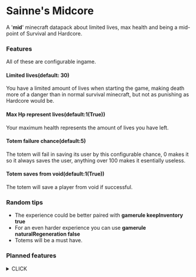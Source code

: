 # Sainne's Midcore
A '<b>mid</b>' minecraft datapack about limited lives, max health and being a mid-point of Survival and Hardcore.
### Features
All of these are configurable ingame.
#### Limited lives(default: 30)
You have a limited amount of lives when starting the game, making death more of a danger than in normal survival minecraft, but not as punishing as Hardcore would be.
#### Max Hp represent lives(default:1(True))
Your maximum health represents the amount of lives you have left.
#### Totem failure chance(default:5)
The totem will fail in saving its user by this configurable chance, 0 makes it so it always saves the user, anything over 100 makes it esentially useless.
#### Totem saves from void(default:1(True))
The totem will save a player from void if successful.
### Random tips
* The experience could be better paired with <b>gamerule keepInventory true</b>
* For an even harder experience you can use <b>gamerule naturalRegeneration false</b>
* Totems will be a must have.
### Planned features

<details>
  <summary>CLICK</summary>
  
  #### Recommended Scenarios
  Different scenarios for quick configuration and play.
  
  <details>
   <summary>Planned Scenarios</summary>
   
   ##### 3 strikes... You're out!
   * 3 lives
   * Max health does not sync with lives
   
   ##### OneHearted
   * 1 life
   * Max health syncs with lives
   
   ##### Im the danger!
   * 30 lives
   * Max health sync with lives
   
   ##### That's just UHC
   * No regeneration
   * 1 life
   * Max health does not sync with lives
   
   ##### UltraSurvival
   * No regeneration
   * 10 lives
   * Max health syncs with lives
   
  </details>
</details> 